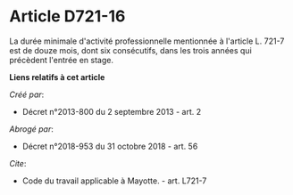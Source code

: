 # Article D721-16

La durée minimale d'activité professionnelle mentionnée à l'article L. 721-7 est de douze mois, dont six consécutifs, dans
les trois années qui précèdent l'entrée en stage.

**Liens relatifs à cet article**

_Créé par_:

  - Décret n°2013-800 du 2 septembre 2013 - art. 2

_Abrogé par_:

  - Décret n°2018-953 du 31 octobre 2018 - art. 56

_Cite_:

  - Code du travail applicable à Mayotte. - art. L721-7
